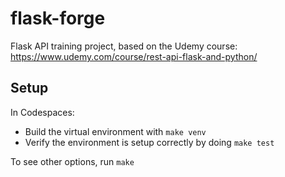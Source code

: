 # flask-forge

Flask API training project, based on the Udemy course:
https://www.udemy.com/course/rest-api-flask-and-python/

## Setup
In Codespaces:
- Build the virtual environment with `make venv`
- Verify the environment is setup correctly by doing `make test`

To see other options, run `make`
